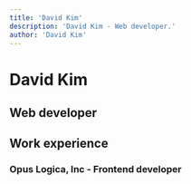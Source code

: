 ```yaml
---
title: 'David Kim'
description: 'David Kim - Web developer.'
author: 'David Kim'
---
```


# David Kim

## Web developer

## Work experience

### Opus Logica, Inc - Frontend developer